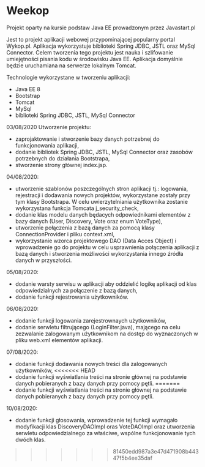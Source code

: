 # Weekop
Projekt oparty na kursie podstaw Java EE prowadzonym przez Javastart.pl

Jest to projekt aplikacji webowej przypominającej popularny portal Wykop.pl. Aplikacja wykorzystuje biblioteki Spring JDBC, JSTL oraz MySql Connector. 
Celem tworzenia tego projektu jest nauka i szlifowanie umiejętności pisania kodu w środowisku Java EE. Aplikacja domyślnie będzie uruchamiana na serwerze lokalnym Tomcat.  

Technologie wykorzystane w tworzeniu aplikacji:
- Java EE 8
- Bootstrap
- Tomcat
- MySql
- biblioteki Spring JDBC, JSTL, MySql Connector



03/08/2020 Utworzenie projektu:
- zaprojaktowanie i stworzenie bazy danych potrzebnej do funkcjonowania aplikacji,
- dodanie bibliotek Spring JDBC, JSTL, MySql Connector oraz zasobów potrzebnych do działania Bootstrapa,
- stworzenie strony głównej index.jsp.



04/08/2020:
- utworzenie szablonów poszczególnych stron aplikacji tj.: logowania, rejestracji i dodawania nowych projektów, wykorzystane zostały przy tym klasy Bootstrapa. W celu uwierzytelniania użytkownika zostanie wykorzystana funkcja Tomcata j_security_check,
- dodanie klas modelu danych będacych odpowiednikami elementów z bazy danych (User, Discovery, Vote oraz enum VoteType),
- utworzenie połączenia z bazą danych za pomocą klasy ConnectionProvider i pliku context.xml,
- wykorzystanie wzorca projektowego DAO (Data Acces Object) i wprowadzenie go do projektu w celu usprawnienia połączenia aplikacji z bazą danych i stworzenia możliwości wykorzystania innego źródła danych w przyszłości.



05/08/2020:
- dodanie warsty serwisu w aplikacji aby oddzielić logikę aplikacji od klas odpowiedzialnych za połączenie z bazą danych,
- dodanie funkcji rejestrowania użytkowników.



06/08/2020:
- dodanie funkcji logowania zarejestrownaych użytkowników,
- dodanie serwletu filtrującego (LoginFilter.java), mającego na celu zezwalanie zalogowanym użytkownikom na dostęp do wyznaczonych w pliku web.xml elementów aplikacji.



07/08/2020:
- dodanie funkcji dodawania nowych treści dla zalogowanych użytkowników,
<<<<<<< HEAD
- dodanie funkcji wyświatlania treści na stronie głównej na podstawie danych pobieranych z bazy danych przy pomocy pętli. 
=======
- dodanie funkcji wyświatlania treści na stronie głównej na podstawie danych pobieranych z bazy danych przy pomocy pętli.



10/08/2020:
- dodanie funkcji głosowania, wprowadzenie tej funkcji wymagało modyfikacji klas DiscoveryDAOImpl oras VoteDAOImpl oraz utworzenia serwletu odpowiedzialnego za właściwe, wspólne funkcjonowanie tych dwóch klas.
>>>>>>> 81450edd987a3e47d471908b44347f5b4ee35daf
